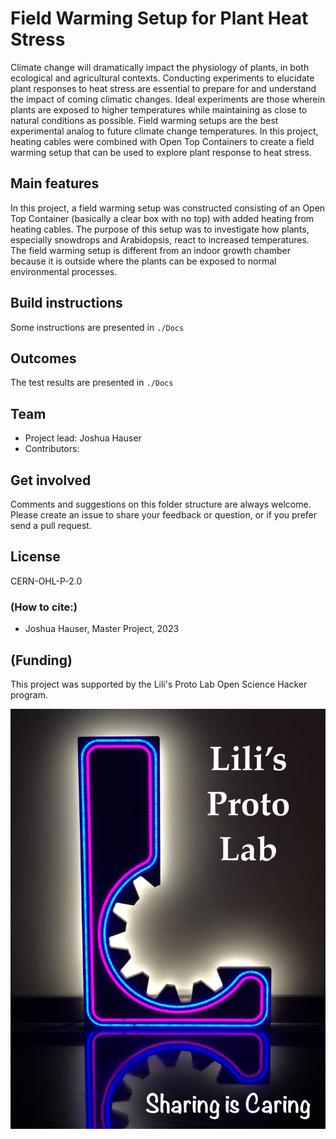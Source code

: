 # Field Warming Setup for Plant Heat Stress
Climate change will dramatically impact the physiology of plants, in both ecological and agricultural contexts. Conducting experiments to elucidate plant responses to heat stress are essential to prepare for and understand the impact of coming climatic changes. Ideal experiments are those wherein plants are exposed to higher temperatures while maintaining as close to natural conditions as possible. Field warming setups are the best experimental analog to future climate change temperatures. In this project, heating cables were combined with Open Top Containers to create a field warming setup that can be used to explore plant response to heat stress.

## Main features
In this project, a field warming setup was constructed consisting of an Open Top Container (basically a clear box with no top) with added heating from heating cables. The purpose of this setup was to investigate how plants, especially snowdrops and Arabidopsis, react to increased temperatures. The field warming setup is different from an indoor growth chamber because it is outside where the plants can be exposed to normal environmental processes.

## Build instructions
Some instructions are presented in `./Docs`

## Outcomes
The test results are presented in `./Docs`

## Team

+ Project lead: Joshua Hauser
+ Contributors:


## Get involved

Comments and suggestions on this folder structure are always welcome. Please create an issue to share your feedback or question, or if you prefer send a pull request. 

## License

CERN-OHL-P-2.0

### (How to cite:)

+ Joshua Hauser, Master Project, 2023

## (Funding)

This project was supported by the Lili's Proto Lab Open Science Hacker program.

![LPL sharing image](./Docs/Images/lpl_sharing.jpg)

